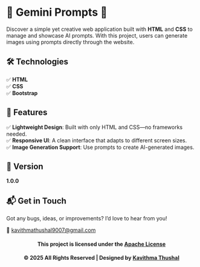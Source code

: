 # 🌟 Gemini Prompts 🌟

Discover a simple yet creative web application built with **HTML** and **CSS** to manage and showcase AI prompts. With
this project, users can generate images using prompts directly through the website.

## 🛠️ Technologies

✅ **HTML** <br/>
✅ **CSS** <br/>
✅ **Bootstrap** <br/>

## 🚀 Features

✅ **Lightweight Design**: Built with only HTML and CSS—no frameworks needed. <br/>
✅ **Responsive UI**: A clean interface that adapts to different screen sizes. <br/>
✅ **Image Generation Support**: Use prompts to create AI-generated images. <br/>

## 📝 Version

**1.0.0**

## 📬 Get in Touch

Got any bugs, ideas, or improvements? I’d love to hear from you!

📧 [kavithmathushal9007@gmail.com](mailto:kavithmathushal9007@gmail.com)

<div align="center">

#### This project is licensed under the [Apache License](LICENSE)

#### © 2025 All Rights Reserved | Designed by [Kavithma Thushal](https://github.com/Kavithma-Thushal)

</div>